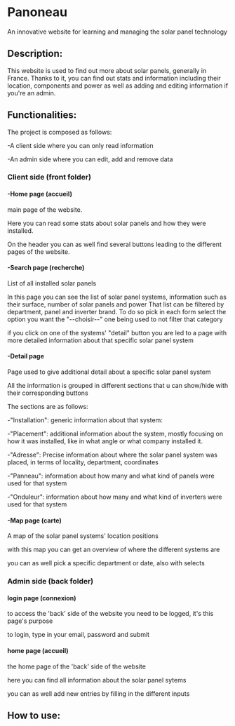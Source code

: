 
# Panoneau

An innovative website for learning and managing the solar panel technology


## Description:

This website is used to find out more about solar panels, generally in France. 
Thanks to it, you can find out stats and information including their location, components and power 
as well as adding and editing information if you're an admin.


## Functionalities:

The project is composed as follows:

-A client side where you can only read information

-An admin side where you can edit, add and remove data 

### Client side (front folder)

#### -Home page (accueil)
main page of the website.

Here you can read some stats about solar panels and how they were installed.

On the header you can as well find several buttons leading to the different pages of the website.

#### -Search page (recherche)
List of all installed solar panels

In this page you can see the list of solar panel systems, information such as their surface, number of solar panels and power
That list can be filtered by department, panel and inverter brand.
To do so pick in each form select the option you want the "--choisir--" one being used to not filter that category

if you click on one of the systems' "detail" button you are led to a page with more detailed information about that specific solar panel system

#### -Detail page 
Page used to give additional detail about a specific solar panel system

All the information is grouped in different sections that u can show/hide with their corresponding buttons

The sections are as follows:

-"Installation": generic information about that system:

-"Placement": additional information about the system, mostly focusing on how it was installed, like in what angle or what company installed it.

-"Adresse": Precise information about where the solar panel system was placed, in terms of locality, department, coordinates

-"Panneau": information about how many and what kind of panels were used for that system

-"Onduleur": information about how many and what kind of inverters were used for that system

#### -Map page (carte)
A map of the solar panel systems' location positions

with this map you can get an overview of where the different systems are

you can as well pick a specific department or date, also with selects

### Admin side (back folder)

#### login page (connexion)
to access the 'back' side of the website you need to be logged, it's this page's purpose

to login, type in your email, password and submit

#### home page (accueil)
the home page of the 'back' side of the website

here you can find all information about the solar panel sytems

you can as well add new entries by filling in the different inputs

## How to use:
